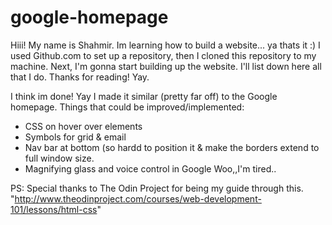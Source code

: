 # google-homepage
Hiii!
My name is Shahmir. Im learning how to build a website... ya thats it :)
I used Github.com to set up a repository, then I cloned this repository to my machine. Next, I'm gonna start building up the website. I'll list down here all that I do. Thanks for reading! Yay. 

I think im done! Yay
I made it similar (pretty far off) to the Google homepage. Things that could be improved/implemented:
- CSS on hover over elements
- Symbols for grid & email
- Nav bar at bottom (so hardd to position it & make the borders extend to full window size.
- Magnifying glass and voice control in Google
 Woo,,I'm tired..


PS: Special thanks to The Odin Project for being my guide through this. "http://www.theodinproject.com/courses/web-development-101/lessons/html-css"
